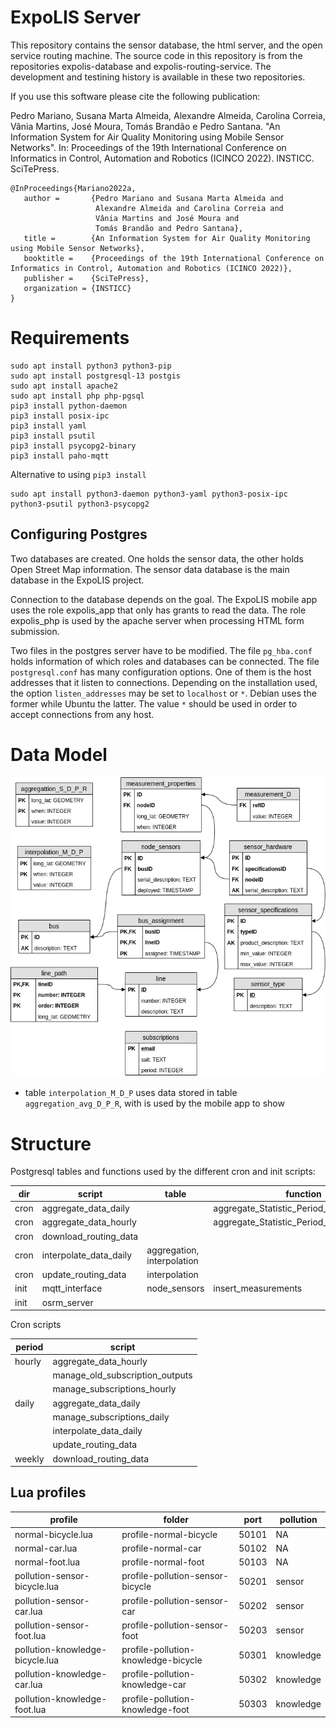 # ExpoLIS Server

This repository contains the sensor database, the html server, and the open service routing machine.  The source code in this repository is from the repositories expolis-database and expolis-routing-service.  The development and testining history is available in these two repositories.

If you use this software please cite the following publication:

Pedro Mariano, Susana Marta Almeida, Alexandre Almeida, Carolina Correia, Vânia Martins, José Moura, Tomás Brandão e Pedro Santana. "An Information System for Air Quality Monitoring using Mobile Sensor Networks". In: Proceedings of the 19th International Conference on Informatics in Control, Automation and Robotics (ICINCO 2022). INSTICC. SciTePress.

    @InProceedings{Mariano2022a,
       author =       {Pedro Mariano and Susana Marta Almeida and
                       Alexandre Almeida and Carolina Correia and
                       Vânia Martins and José Moura and
                       Tomás Brandão and Pedro Santana},
       title =        {An Information System for Air Quality Monitoring using Mobile Sensor Networks},
       booktitle =    {Proceedings of the 19th International Conference on Informatics in Control, Automation and Robotics (ICINCO 2022)},
       publisher =    {SciTePress},
       organization = {INSTICC}
    }

# Requirements

    sudo apt install python3 python3-pip
    sudo apt install postgresql-13 postgis
    sudo apt install apache2
    sudo apt install php php-pgsql
    pip3 install python-daemon
    pip3 install posix-ipc
    pip3 install yaml
    pip3 install psutil
    pip3 install psycopg2-binary
    pip3 install paho-mqtt

Alternative to using `pip3 install`

    sudo apt install python3-daemon python3-yaml python3-posix-ipc python3-psutil python3-psycopg2

## Configuring Postgres

Two databases are created. One holds the sensor data, the other holds Open Street Map information. The sensor data
database is the main database in the ExpoLIS project.

Connection to the database depends on the goal. The ExpoLIS mobile app uses the role expolis_app that only has grants
to read the data. The role expolis_php is used by the apache server when processing HTML form submission.

Two files in the postgres server have to be modified. The file `pg_hba.conf` holds information of which roles and
databases can be connected. The file `postgresql.conf` has many configuration options. One of them is the host
addresses that it listen to connections. Depending on the installation used, the option `listen_addresses` may be set to
`localhost` or `*`.  Debian uses the former while Ubuntu the latter. The value `*` should be used in order to accept
connections from any host.

# Data Model

![Overview of the data model](doc/entity-relation-database.png)

* table `interpolation_M_D_P` uses data stored in table `aggregation_avg_D_P_R`, with  is used by the mobile app to show

# Structure

Postgresql tables and functions used by the different cron and init scripts:

| dir  | script                 | table                      | function                                   |
|------|------------------------|----------------------------|--------------------------------------------|
| cron | aggregate_data_daily   |                            | aggregate_Statistic_Period_Resolution_Data |
| cron | aggregate_data_hourly  |                            | aggregate_Statistic_Period_Resolution_Data |
| cron | download_routing_data  |                            |                                            |
| cron | interpolate_data_daily | aggregation, interpolation |                                            |
| cron | update_routing_data    | interpolation              |                                            |
| init | mqtt_interface         | node_sensors               | insert_measurements                        |
| init | osrm_server            |                            |                                            |

Cron scripts

| period | script                          |
|--------|---------------------------------|
| hourly | aggregate_data_hourly           |
|        | manage_old_subscription_outputs |
|        | manage_subscriptions_hourly     |
| daily  | aggregate_data_daily            |
|        | manage_subscriptions_daily      |
|        | interpolate_data_daily          |
|        | update_routing_data             |
| weekly | download_routing_data           |

## Lua profiles 

| profile                         | folder                              | port  | pollution |
|---------------------------------|-------------------------------------|-------|-----------|
| normal-bicycle.lua              | profile-normal-bicycle              | 50101 | NA        |
| normal-car.lua                  | profile-normal-car                  | 50102 | NA        |
| normal-foot.lua                 | profile-normal-foot                 | 50103 | NA        |
| pollution-sensor-bicycle.lua    | profile-pollution-sensor-bicycle    | 50201 | sensor    |
| pollution-sensor-car.lua        | profile-pollution-sensor-car        | 50202 | sensor    |
| pollution-sensor-foot.lua       | profile-pollution-sensor-foot       | 50203 | sensor    |
| pollution-knowledge-bicycle.lua | profile-pollution-knowledge-bicycle | 50301 | knowledge |
| pollution-knowledge-car.lua     | profile-pollution-knowledge-car     | 50302 | knowledge |
| pollution-knowledge-foot.lua    | profile-pollution-knowledge-foot    | 50303 | knowledge |
